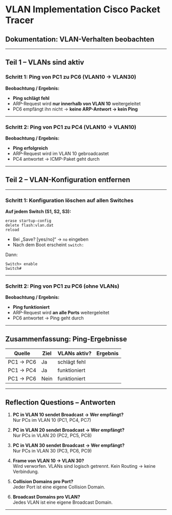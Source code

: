 
# VLAN Implementation Cisco Packet Tracer

##  Dokumentation: VLAN-Verhalten beobachten

---

##  Teil 1 – VLANs sind aktiv


### Schritt 1: Ping von PC1 zu PC6 (VLAN10 → VLAN30)


**Beobachtung / Ergebnis:**
-  **Ping schlägt fehl**
- ARP-Request wird **nur innerhalb von VLAN 10** weitergeleitet
- PC6 empfängt ihn nicht → **keine ARP-Antwort → kein Ping**

---

###  Schritt 2: Ping von PC1 zu PC4 (VLAN10 → VLAN10)

**Beobachtung / Ergebnis:**
- **Ping erfolgreich**
- ARP-Request wird im VLAN 10 gebroadcastet
- PC4 antwortet → ICMP-Paket geht durch

---

## Teil 2 – VLAN-Konfiguration entfernen


---

### Schritt 1: Konfiguration löschen auf allen Switches

**Auf jedem Switch (S1, S2, S3):**

```
erase startup-config
delete flash:vlan.dat
reload
```

- Bei „Save? [yes/no]“ → `no` eingeben
- Nach dem Boot erscheint `switch:`



Dann:

```
Switch> enable
Switch#
```

---

### Schritt 2: Ping von PC1 zu PC6 (ohne VLANs)


**Beobachtung / Ergebnis:**
-  **Ping funktioniert**
- ARP-Request wird **an alle Ports** weitergeleitet
- PC6 antwortet → Ping geht durch

---

## Zusammenfassung: Ping-Ergebnisse

| Quelle     | Ziel       | VLANs aktiv? | Ergebnis         |
|------------|------------|--------------|------------------|
| PC1 → PC6  | Ja         | schlägt fehl |
| PC1 → PC4  | Ja         | funktioniert |
| PC1 → PC6  | Nein       | funktioniert |

---

## Reflection Questions – Antworten

1. **PC in VLAN 10 sendet Broadcast → Wer empfängt?**  
   Nur PCs im VLAN 10 (PC1, PC4, PC7)

2. **PC in VLAN 20 sendet Broadcast → Wer empfängt?**  
   Nur PCs in VLAN 20 (PC2, PC5, PC8)

3. **PC in VLAN 30 sendet Broadcast → Wer empfängt?**  
   Nur PCs in VLAN 30 (PC3, PC6, PC9)

4. **Frame von VLAN 10 → VLAN 30?**  
   Wird verworfen. VLANs sind logisch getrennt. Kein Routing → keine Verbindung.

5. **Collision Domains pro Port?**  
   Jeder Port ist eine eigene Collision Domain.

6. **Broadcast Domains pro VLAN?**  
   Jedes VLAN ist eine eigene Broadcast Domain.

---

